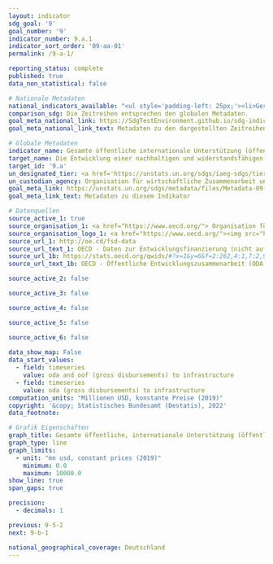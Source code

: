 ```yaml
---
layout: indicator    
sdg_goal: '9'    
goal_number: '9'    
indicator_number: 9.a.1    
indicator_sort_order: '09-aa-01'    
permalink: /9-a-1/    

reporting_status: complete    
published: true    
data_non_statistical: false    

# Nationale Metadaten    
national_indicators_available: "<ul style='padding-left: 25px;'><li>Gesamte öffentliche Bruttoausgaben (ODA und OOF) für Infrastruktur</li> <li> Bruttoentwicklungsausgaben (ODA) für Infrastruktur</li></ul>"    
comparison_sdg: Die Zeitreihen entsprechen den globalen Metadaten.    
goal_meta_national_link: https://SdgTestEnvironment.github.io/sdg-indicators/public/MetaDe/9.a.1.pdf    
goal_meta_national_link_text: Metadaten zu den dargestellten Zeitreihen    

# Globale Metadaten    
indicator_name: Gesamte öffentliche internationale Unterstützung (öffentliche Entwicklungszusammenarbeit (ODA) und sonstige öffentliche Leistungen) für Infrastruktur    
target_name: Die Entwicklung einer nachhaltigen und widerstandsfähigen Infrastruktur in den Entwicklungsländern durch eine verstärkte finanzielle, technologische und technische Unterstützung der afrikanischen Länder, der am wenigsten entwickelten Länder, der Binnenentwicklungsländer und der kleinen Inselentwicklungsländer erleichtern    
target_id: '9.a'    
un_designated_tier: <a href='https://unstats.un.org/sdgs/iaeg-sdgs/tier-classification/' title='Klicken Sie hier um weitere Informationen zur UN-Tier-Klassifikation zu erhalten.'  target='_blank'>Tier I</a>    
un_custodian_agency: Organisation für wirtschaftliche Zusammenarbeit und Entwicklung (OECD)    
goal_meta_link: https://unstats.un.org/sdgs/metadata/files/Metadata-09-0A-01.pdf    
goal_meta_link_text: Metadaten zu diesem Indikator        

# Datenquellen
source_active_1: true
source_organisation_1: <a href="https://www.oecd.org/"> Organisation für wirtschaftliche Zusammenarbeit und Entwicklung (OECD) </a>
source_organisation_logo_1: <a href="https://www.oecd.org/"><img src="https://g205sdgs.github.io/sdg-indicators/public/OrgImgDe/oecd.png" alt="Logo oecd" style="height:60px; width:148px"/></a>
source_url_1: http://oe.cd/fsd-data
source_url_text_1: OECD - Daten zur Entwicklungsfinanzierung (nicht auf Deutsch verfügbar)
source_url_1b: https://stats.oecd.org/qwids/#?x=1&y=6&f=2:262,4:1,7:2,9:85,3:260,5:3,8:85&q=2:262+4:1,2+7:2+9:85+3:51,260+5:3+8:85+1:10+6:2010,2011,2012,2013,2014,2015,2016,2017,2018,2019,2020
source_url_text_1b: OECD - Öffentliche Entwicklungszusammenarbeit (ODA und OOF) für Infrastruktur (nicht auf Deutsch verfügbar)

source_active_2: false

source_active_3: false

source_active_4: false

source_active_5: false

source_active_6: false
    
data_show_map: False    
data_start_values: 
  - field: timeseries
    value: oda and oof (gross disbursements) to infrastructure
  - field: timeseries
    value: oda (gross disbursements) to infrastructure    
computation_units: "Millionen USD, konstante Preise (2019)"    
copyright: '&copy; Statistisches Bundesamt (Destatis), 2022'    
data_footnote:     

# Grafik Eigenschaften    
graph_title: Gesamte öffentliche, internationale Unterstützung (öffentliche Entwicklungsausgaben und sonstige öffentliche Leistungen) für Infrastruktur    
graph_type: line    
graph_limits:
  - unit: "mn usd, constant prices (2019)"
    minimum: 0.0
    maximum: 10000.0
show_line: true
span_gaps: true

precision:
  - decimals: 1    

previous: 9-5-2    
next: 9-b-1    

national_geographical_coverage: Deutschland    
---
```


<span></span>